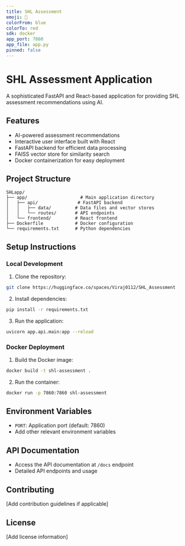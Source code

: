 ```yaml
---
title: SHL Assessment
emoji: 🚀
colorFrom: blue
colorTo: red
sdk: docker
app_port: 7860
app_file: app.py
pinned: false
---
```


# SHL Assessment Application

A sophisticated FastAPI and React-based application for providing SHL assessment recommendations using AI.

## Features
- AI-powered assessment recommendations
- Interactive user interface built with React
- FastAPI backend for efficient data processing
- FAISS vector store for similarity search
- Docker containerization for easy deployment

## Project Structure
```
SHLapp/
├── app/                    # Main application directory
│   ├── api/               # FastAPI backend
│   │   ├── data/         # Data files and vector stores
│   │   └── routes/       # API endpoints
│   └── frontend/         # React frontend
├── Dockerfile            # Docker configuration
└── requirements.txt      # Python dependencies
```

## Setup Instructions

### Local Development
1. Clone the repository:
```bash
git clone https://huggingface.co/spaces/Viraj0112/SHL_Assessment
```

2. Install dependencies:
```bash
pip install -r requirements.txt
```

3. Run the application:
```bash
uvicorn app.api.main:app --reload
```

### Docker Deployment
1. Build the Docker image:
```bash
docker build -t shl-assessment .
```

2. Run the container:
```bash
docker run -p 7860:7860 shl-assessment
```

## Environment Variables
- `PORT`: Application port (default: 7860)
- Add other relevant environment variables

## API Documentation
- Access the API documentation at `/docs` endpoint
- Detailed API endpoints and usage

## Contributing
[Add contribution guidelines if applicable]

## License
[Add license information]
